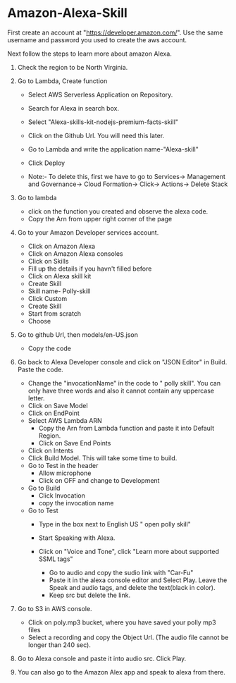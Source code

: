 # Amazon-Alexa-Skill


First create an account at "https://developer.amazon.com/". Use the same username and password you used to create the aws account.

Next follow the steps to learn more about amazon Alexa.

1. Check the region to be North Virginia.

2. Go to Lambda, Create function
   * Select AWS Serverless Application on Repository.
   * Search for Alexa in search box.
   * Select "Alexa-skills-kit-nodejs-premium-facts-skill"
   * Click on the Github Url. You will need this later.
   * Go to Lambda and write the application name-"Alexa-skill"
   * Click Deploy

   * Note:- To delete this, first we have to go to Services-> Management and Governance-> Cloud Formation-> Click-> Actions-> Delete Stack

3. Go to lambda
   * click on the function you created and observe the alexa code.
   * Copy the Arn from upper right corner of the page 

4. Go to your Amazon Developer services account.
   * Click on Amazon Alexa
   *  Click on Amazon Alexa consoles
   * Click on Skills
   * Fill up the details if you havn't filled before
   *  Click on Alexa skill kit
   * Create Skill
   * Skill name- Polly-skill
   * Click Custom
   * Create Skill
   * Start from scratch
   * Choose

5. Go to github Url, then models/en-US.json
   * Copy the code

6. Go back to Alexa Developer console and click on "JSON Editor" in Build. Paste the code.
   * Change the "invocationName" in the code to " polly skill". You can only have three words and also it cannot contain any uppercase letter.
   * Click on Save Model
   * Click on EndPoint
   * Select AWS Lambda ARN
      * Copy the Arn from Lambda function and paste it into Default Region.
      * Click on Save End Points
   * Click on Intents
   * Click Build Model. This will take some time to build.
   * Go to Test in the header
       * Allow microphone
       * Click on OFF and change to Development
   * Go to Build
       * Click Invocation
       * copy the invocation name
    * Go to Test 
       * Type in the box next to English US " open polly skill"
       * Start Speaking with Alexa.

       * Click on "Voice and Tone", click "Learn more about supported SSML tags"
       		* Go to audio and copy the sudio link with "Car-Fu"
       		* Paste it in the alexa console editor and Select Play.
       		Leave the Speak and audio tags, and delete the text(black in color).
       		* Keep src but delete the link.


 7. Go to S3 in AWS console.
    * Click on poly.mp3 bucket, where you have saved your polly mp3 files
    * Select a recording and copy the Object Url. (The audio file cannot be longer than 240 sec).

8. Go to Alexa console and paste it into audio src. Click Play.

9. You can also go to the Amazon Alex app and speak to alexa from there.
